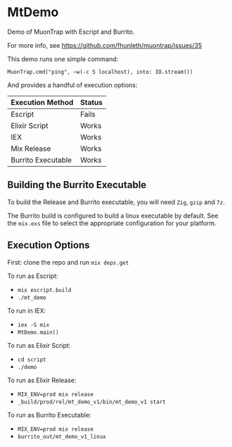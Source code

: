# MtDemo

Demo of MuonTrap with Escript and Burrito.

For more info, see https://github.com/fhunleth/muontrap/issues/35

This demo runs one simple command:

    MuonTrap.cmd("ping", ~w(-c 5 localhost), into: IO.stream())

And provides a handful of execution options:

| Execution Method   | Status |
|--------------------|--------|
| Escript            | Fails  |
| Elixir Script      | Works  |
| IEX                | Works  |
| Mix Release        | Works  |
| Burrito Executable | Works  |

## Building the Burrito Executable

To build the Release and Burrito executable, you will need `Zig`, `gzip` and
`7z`.

The Burrito build is configured to build a linux executable by default. See the
`mix.exs` file to select the appropriate configuration for your platform.

## Execution Options 

First: clone the repo and run `mix deps.get`

To run as Escript:
- `mix escript.build`
- `./mt_demo`

To run in IEX:
- `iex -S mix`
- `MtDemo.main()`

To run as Elixir Script: 
- `cd script`
- `./demo`

To run as Elixir Release: 
- `MIX_ENV=prod mix release`
- `_build/prod/rel/mt_demo_v1/bin/mt_demo_v1 start`

To run as Burrito Executable: 
- `MIX_ENV=prod mix release`
- `burrito_out/mt_demo_v1_linux`
